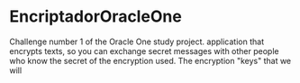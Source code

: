 # EncriptadorOracleOne
Challenge number 1 of the Oracle One study project. application that encrypts texts, so you can exchange secret messages with other people who know the secret of the encryption used.  The encryption "keys" that we will 

